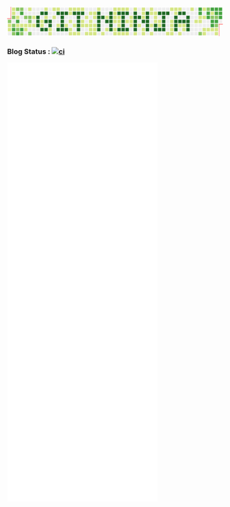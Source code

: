 ![Metrics](/gitninja.png)
### Blog Status : [![ci](https://github.com/14mC4/14mC4.github.io/actions/workflows/ci.yml/badge.svg)](https://github.com/14mC4/14mC4.github.io/actions/workflows/ci.yml)
![](/github-metrics.svg)
